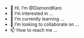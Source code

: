 - 👋 Hi, I’m @DiamondKaro
- 👀 I’m interested in ...
- 🌱 I’m currently learning ...
- 💞️ I’m looking to collaborate on ...
- 📫 How to reach me ...

<!---
DiamondKaro/DiamondKaro is a ✨ special ✨ repository because its `README.md` (this file) appears on your GitHub profile.
You can click the Preview link to take a look at your changes.
--->
